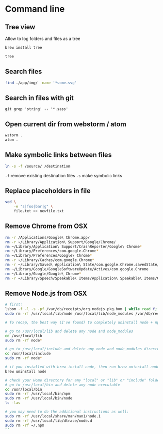 # Command line

## Tree view

Allow to log folders and files as a tree
```sh
brew install tree

tree
```

## Search files
```sh
find ./app/img/ -name '*some.svg'
```
## Search in files with git
```
git grep 'string' -- '*.sass'
```

## Open current dir from webstorm / atom
```sh
wstorm .
atom .
```

## Make symbolic links between files
```sh
ln -s -f /source/ /destination
```
`-f` remove existing destination files
`-s` make symbolic links

## Replace placeholders in file
```sh
sed \
    -e "s|foo|bar|g" \
    file.txt >> newfile.txt
```

## Remove Chrome from OSX
```sh
rm -r /Applications/Google\ Chrome.app/
rm -r ~/Library/Application\ Support/Google/Chrome/
rm ~/Library/Application\ Support/CrashReporter/Google\ Chrome*
rm ~/Library/Preferences/com.google.Chrome*
rm ~/Library/Preferences/Google\ Chrome*
rm -r ~/Library/Caches/com.google.Chrome*
rm -r ~/Library/Saved\ Application\ State/com.google.Chrome.savedState/
rm ~/Library/Google/GoogleSoftwareUpdate/Actives/com.google.Chrome
rm ~/Library/Google/Google\ Chrome*
rm -r ~/Library/Speech/Speakable\ Items/Application\ Speakable\ Items/Google\ Chrome/
```

## Remove Node.js from OSX
```sh
# first:
lsbom -f -l -s -pf /var/db/receipts/org.nodejs.pkg.bom | while read f; do  sudo rm /usr/local/${f}; done
sudo rm -rf /usr/local/lib/node /usr/local/lib/node_modules /var/db/receipts/org.nodejs.*

# To recap, the best way (I've found) to completely uninstall node + npm is to do the following:

# go to /usr/local/lib and delete any node and node_modules
cd /usr/local/lib
sudo rm -rf node*

# go to /usr/local/include and delete any node and node_modules directory
cd /usr/local/include
sudo rm -rf node*

# if you installed with brew install node, then run brew uninstall node in your terminal
brew uninstall node

# check your Home directory for any "local" or "lib" or "include" folders, and delete any "node" or "node_modules" from there
# go to /usr/local/bin and delete any node executable
cd /usr/local/bin
sudo rm -rf /usr/local/bin/npm
sudo rm -rf /usr/local/bin/node
ls -las

# you may need to do the additional instructions as well:
sudo rm -rf /usr/local/share/man/man1/node.1
sudo rm -rf /usr/local/lib/dtrace/node.d
sudo rm -rf ~/.npm
``

